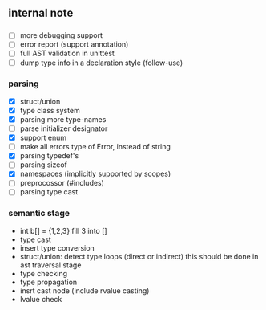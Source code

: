 ## internal note

### 
+ [ ] more debugging support
+ [ ] error report (support annotation)
+ [ ] full AST validation in unittest
+ [ ] dump type info in a declaration style (follow-use)

### parsing
+ [x] struct/union
+ [x] type class system
+ [x] parsing more type-names
+ [ ] parse initializer designator 
+ [x] support enum
+ [ ] make all errors type of Error, instead of string
+ [x] parsing typedef's
+ [ ] parsing sizeof
+ [x] namespaces (implicitly supported by scopes)
+ [ ] preprocossor (#includes)
+ [ ] parsing type cast

### semantic stage

+ int b[] = {1,2,3}
fill 3 into []
+ type cast
+ insert type conversion
+ struct/union: detect type loops (direct or indirect)
    this should be done in ast traversal stage
+ type checking
+ type propagation
+ insrt cast node (include rvalue casting)
+ lvalue check
